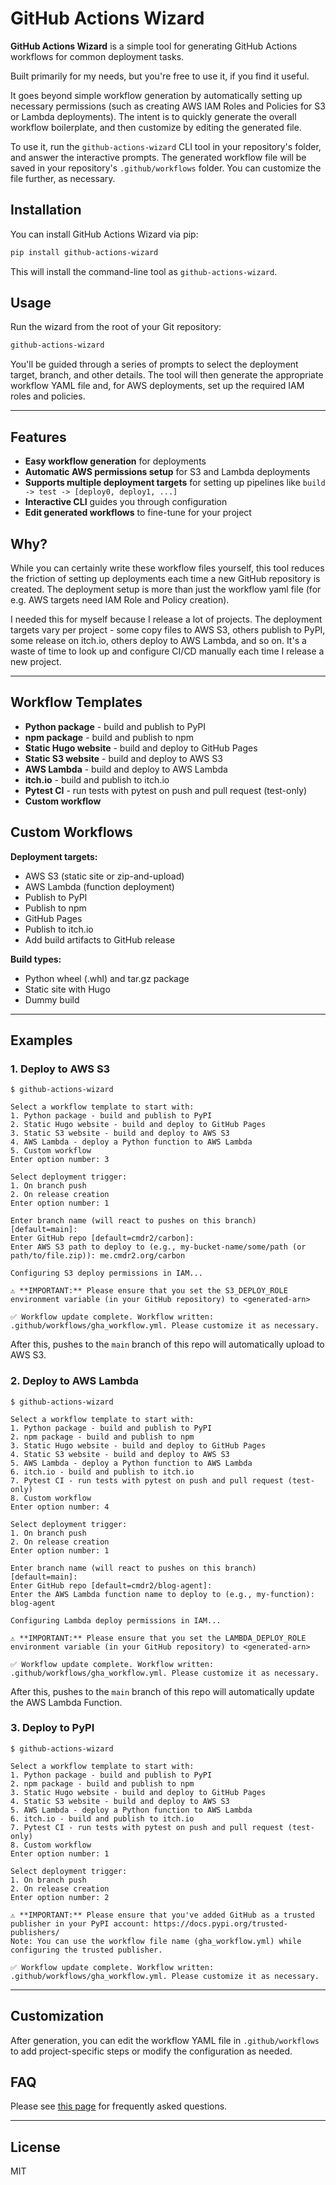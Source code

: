 # GitHub Actions Wizard

**GitHub Actions Wizard** is a simple tool for generating GitHub Actions workflows for common deployment tasks.

Built primarily for my needs, but you're free to use it, if you find it useful.

It goes beyond simple workflow generation by automatically setting up necessary permissions (such as creating AWS IAM Roles and Policies for S3 or Lambda deployments). The intent is to quickly generate the overall workflow boilerplate, and then customize by editing the generated file.

To use it, run the `github-actions-wizard` CLI tool in your repository's folder, and answer the interactive prompts. The generated workflow file will be saved in your repository's `.github/workflows` folder. You can customize the file further, as necessary.

## Installation

You can install GitHub Actions Wizard via pip:

```sh
pip install github-actions-wizard
```

This will install the command-line tool as `github-actions-wizard`.

## Usage

Run the wizard from the root of your Git repository:

```sh
github-actions-wizard
```

You'll be guided through a series of prompts to select the deployment target, branch, and other details. The tool will then generate the appropriate workflow YAML file and, for AWS deployments, set up the required IAM roles and policies.

---

## Features

- **Easy workflow generation** for deployments
- **Automatic AWS permissions setup** for S3 and Lambda deployments
- **Supports multiple deployment targets** for setting up pipelines like `build -> test -> [deploy0, deploy1, ...]`
- **Interactive CLI** guides you through configuration
- **Edit generated workflows** to fine-tune for your project

## Why?

While you can certainly write these workflow files yourself, this tool reduces the friction of setting up deployments each time a new GitHub repository is created. The deployment setup is more than just the workflow yaml file (for e.g. AWS targets need IAM Role and Policy creation).

I needed this for myself because I release a lot of projects. The deployment targets vary per project - some copy files to AWS S3, others publish to PyPI, some release on itch.io, others deploy to AWS Lambda, and so on. It's a waste of time to look up and configure CI/CD manually each time I release a new project.

---

## Workflow Templates
- **Python package** - build and publish to PyPI
- **npm package** - build and publish to npm
- **Static Hugo website** - build and deploy to GitHub Pages
- **Static S3 website** - build and deploy to AWS S3
- **AWS Lambda** - build and deploy to AWS Lambda
- **itch.io** - build and publish to itch.io
- **Pytest CI** - run tests with pytest on push and pull request (test-only)
- **Custom workflow**

## Custom Workflows

**Deployment targets:**
- AWS S3 (static site or zip-and-upload)
- AWS Lambda (function deployment)
- Publish to PyPI
- Publish to npm
- GitHub Pages
- Publish to itch.io
- Add build artifacts to GitHub release

**Build types:**
- Python wheel (.whl) and tar.gz package
- Static site with Hugo
- Dummy build

---

## Examples


### 1. Deploy to AWS S3

```
$ github-actions-wizard

Select a workflow template to start with:
1. Python package - build and publish to PyPI
2. Static Hugo website - build and deploy to GitHub Pages
3. Static S3 website - build and deploy to AWS S3
4. AWS Lambda - deploy a Python function to AWS Lambda
5. Custom workflow
Enter option number: 3

Select deployment trigger:
1. On branch push
2. On release creation
Enter option number: 1

Enter branch name (will react to pushes on this branch) [default=main]:
Enter GitHub repo [default=cmdr2/carbon]:
Enter AWS S3 path to deploy to (e.g., my-bucket-name/some/path (or path/to/file.zip)): me.cmdr2.org/carbon

Configuring S3 deploy permissions in IAM...

⚠️ **IMPORTANT:** Please ensure that you set the S3_DEPLOY_ROLE environment variable (in your GitHub repository) to <generated-arn>

✅ Workflow update complete. Workflow written: .github/workflows/gha_workflow.yml. Please customize it as necessary.
```

After this, pushes to the `main` branch of this repo will automatically upload to AWS S3.

### 2. Deploy to AWS Lambda

```
$ github-actions-wizard

Select a workflow template to start with:
1. Python package - build and publish to PyPI
2. npm package - build and publish to npm
3. Static Hugo website - build and deploy to GitHub Pages
4. Static S3 website - build and deploy to AWS S3
5. AWS Lambda - deploy a Python function to AWS Lambda
6. itch.io - build and publish to itch.io
7. Pytest CI - run tests with pytest on push and pull request (test-only)
8. Custom workflow
Enter option number: 4

Select deployment trigger:
1. On branch push
2. On release creation
Enter option number: 1

Enter branch name (will react to pushes on this branch) [default=main]:
Enter GitHub repo [default=cmdr2/blog-agent]:
Enter the AWS Lambda function name to deploy to (e.g., my-function): blog-agent

Configuring Lambda deploy permissions in IAM...

⚠️ **IMPORTANT:** Please ensure that you set the LAMBDA_DEPLOY_ROLE environment variable (in your GitHub repository) to <generated-arn>

✅ Workflow update complete. Workflow written: .github/workflows/gha_workflow.yml. Please customize it as necessary.
```

After this, pushes to the `main` branch of this repo will automatically update the AWS Lambda Function.

### 3. Deploy to PyPI

```
$ github-actions-wizard

Select a workflow template to start with:
1. Python package - build and publish to PyPI
2. npm package - build and publish to npm
3. Static Hugo website - build and deploy to GitHub Pages
4. Static S3 website - build and deploy to AWS S3
5. AWS Lambda - deploy a Python function to AWS Lambda
6. itch.io - build and publish to itch.io
7. Pytest CI - run tests with pytest on push and pull request (test-only)
8. Custom workflow
Enter option number: 1

Select deployment trigger:
1. On branch push
2. On release creation
Enter option number: 2

⚠️ **IMPORTANT:** Please ensure that you've added GitHub as a trusted publisher in your PyPI account: https://docs.pypi.org/trusted-publishers/
Note: You can use the workflow file name (gha_workflow.yml) while configuring the trusted publisher.

✅ Workflow update complete. Workflow written: .github/workflows/gha_workflow.yml. Please customize it as necessary.
```

---

## Customization

After generation, you can edit the workflow YAML file in `.github/workflows` to add project-specific steps or modify the configuration as needed.

## FAQ
Please see [this page](https://github.com/cmdr2/github-actions-wizard/wiki/FAQ) for frequently asked questions.

---

## License

MIT
